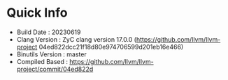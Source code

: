 # Quick Info
* Build Date : 20230619
* Clang Version : ZyC clang version 17.0.0 (https://github.com/llvm/llvm-project 04ed822dcc21f18d80e974706599d201eb16e466)
* Binutils Version : master
* Compiled Based : https://github.com/llvm/llvm-project/commit/04ed822d

